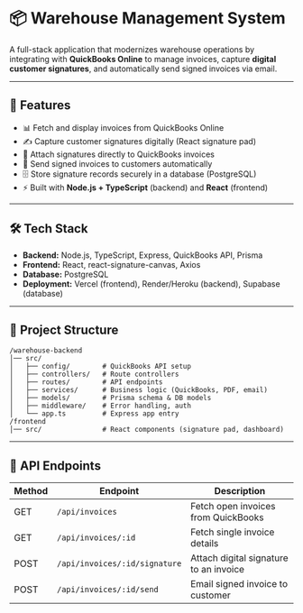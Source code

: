 # 📦 Warehouse Management System

A full-stack application that modernizes warehouse operations by integrating with **QuickBooks Online** to manage invoices, capture **digital customer signatures**, and automatically send signed invoices via email.

---

## 🚀 Features
- 📊 Fetch and display invoices from QuickBooks Online  
- ✍️ Capture customer signatures digitally (React signature pad)  
- 📄 Attach signatures directly to QuickBooks invoices  
- 📧 Send signed invoices to customers automatically  
- 🗄️ Store signature records securely in a database (PostgreSQL)  
- ⚡ Built with **Node.js + TypeScript** (backend) and **React** (frontend)  

---

## 🛠️ Tech Stack
- **Backend:** Node.js, TypeScript, Express, QuickBooks API, Prisma  
- **Frontend:** React, react-signature-canvas, Axios  
- **Database:** PostgreSQL  
- **Deployment:** Vercel (frontend), Render/Heroku (backend), Supabase (database)  

---

## 📂 Project Structure

```text
/warehouse-backend
│── src/
│   ├── config/        # QuickBooks API setup
│   ├── controllers/   # Route controllers
│   ├── routes/        # API endpoints
│   ├── services/      # Business logic (QuickBooks, PDF, email)
│   ├── models/        # Prisma schema & DB models
│   ├── middleware/    # Error handling, auth
│   └── app.ts         # Express app entry
/frontend
│── src/               # React components (signature pad, dashboard)
```

---

## 📡 API Endpoints

| Method | Endpoint                        | Description                                 |
|--------|----------------------------------|---------------------------------------------|
| GET    | `/api/invoices`                 | Fetch open invoices from QuickBooks         |
| GET    | `/api/invoices/:id`             | Fetch single invoice details                |
| POST   | `/api/invoices/:id/signature`   | Attach digital signature to an invoice      |
| POST   | `/api/invoices/:id/send`        | Email signed invoice to customer            |
